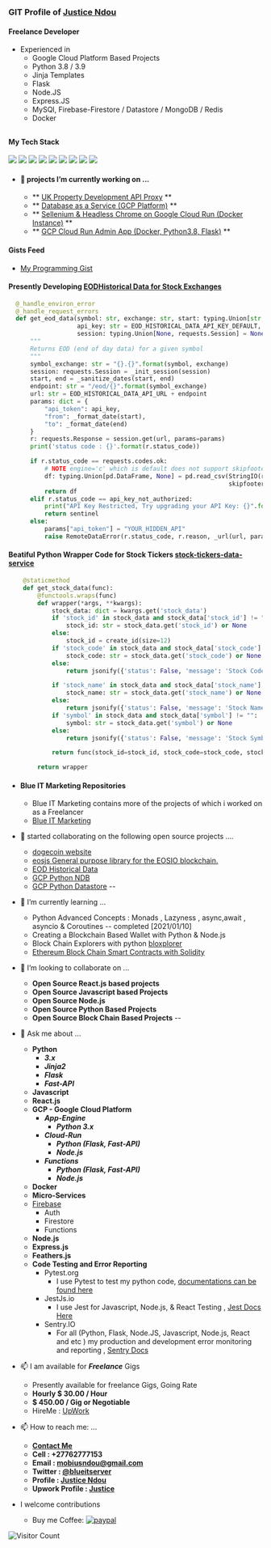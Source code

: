 
### GIT Profile of [Justice Ndou](https://justice-ndou.site)

#### Freelance Developer
- Experienced in 
  - Google Cloud Platform Based Projects
  - Python 3.8 / 3.9 
  - Jinja Templates
  - Flask
  - Node.JS
  - Express.JS
  - MySQl, Firebase-Firestore / Datastore / MongoDB / Redis
  - Docker
##
#### My Tech Stack
<img src="https://img.icons8.com/dusk/64/000000/html-5.png"/> <img src="https://img.icons8.com/color/48/000000/css3.png"/> <img src="https://img.icons8.com/wired/48/000000/react.png"/> <img src="https://img.icons8.com/color/48/000000/javascript.png"/> <img src="https://img.icons8.com/color/48/000000/python.png"/> <img src="https://img.icons8.com/color/48/000000/firebase.png"/> <img src="https://img.icons8.com/color/48/000000/mongodb.png"/> <img src="https://img.icons8.com/color/48/000000/mysql.png"/> 
<img src="https://img.icons8.com/color/48/000000/nodejs.png"/>

- #### 🔭 projects I’m currently working on ... 
  - ** [UK Property Development API Proxy](https://github.com/freelancing-solutions/UK-Property-Development-API-Proxy) **
  - ** [Database as a Service (GCP Platform)](https://github.com/freelancing-solutions/pinydesk) **
  - ** [Sellenium & Headless Chrome on Google Cloud Run (Docker Instance)](https://github.com/freelancing-solutions/sellenium-headless-on-GCP-Cloud-Run) **
  - ** [GCP Cloud Run Admin App (Docker, Python3.8, Flask)](https://github.com/freelancing-solutions/Flask-admin_app) **


#### Gists Feed
- [My Programming Gist](https://gist.github.com/freelancing-solutions)


#### Presently Developing [EODHistorical Data for Stock Exchanges ](https://github.com/freelancing-solutions/python-eodhistoricaldata)
```python
  @_handle_environ_error
  @_handle_request_errors
  def get_eod_data(symbol: str, exchange: str, start: typing.Union[str, int] = None, end: typing.Union[str, int] = None,
                   api_key: str = EOD_HISTORICAL_DATA_API_KEY_DEFAULT,
                   session: typing.Union[None, requests.Session] = None) -> typing.Union[pd.DataFrame, None]:
      """
      Returns EOD (end of day data) for a given symbol
      """
      symbol_exchange: str = "{}.{}".format(symbol, exchange)
      session: requests.Session = _init_session(session)
      start, end = _sanitize_dates(start, end)
      endpoint: str = "/eod/{}".format(symbol_exchange)
      url: str = EOD_HISTORICAL_DATA_API_URL + endpoint
      params: dict = {
          "api_token": api_key,
          "from": _format_date(start),
          "to": _format_date(end)
      }
      r: requests.Response = session.get(url, params=params)
      print('status code : {}'.format(r.status_code))

      if r.status_code == requests.codes.ok:
          # NOTE engine='c' which is default does not support skipfooter
          df: typing.Union[pd.DataFrame, None] = pd.read_csv(StringIO(r.text), engine='python',
                                                             skipfooter=1, parse_dates=[0], index_col=0)
          return df
      elif r.status_code == api_key_not_authorized:
          print("API Key Restricted, Try upgrading your API Key: {}".format(__name__))
          return sentinel
      else:
          params["api_token"] = "YOUR_HIDDEN_API"
          raise RemoteDataError(r.status_code, r.reason, _url(url, params))
```

#### Beatiful Python Wrapper Code for Stock Tickers [stock-tickers-data-service](https://github.com/freelancing-solutions/GCP-Based-Database-as-a-Service/blob/main/data_service/views/stocks.py)
```python
    @staticmethod
    def get_stock_data(func):
        @functools.wraps(func)
        def wrapper(*args, **kwargs):
            stock_data: dict = kwargs.get('stock_data')
            if 'stock_id' in stock_data and stock_data['stock_id'] != "":
                stock_id: str = stock_data.get('stock_id') or None
            else:
                stock_id = create_id(size=12)
            if 'stock_code' in stock_data and stock_data['stock_code'] != "":
                stock_code: str = stock_data.get('stock_code') or None
            else:
                return jsonify({'status': False, 'message': 'Stock Code is required'}), 500

            if 'stock_name' in stock_data and stock_data['stock_name'] != "":
                stock_name: str = stock_data.get('stock_name') or None
            else:
                return jsonify({'status': False, 'message': 'Stock Name is required'}), 500
            if 'symbol' in stock_data and stock_data['symbol'] != "":
                symbol: str = stock_data.get('symbol') or None
            else:
                return jsonify({'status': False, 'message': 'Stock Symbol is required'}), 500

            return func(stock_id=stock_id, stock_code=stock_code, stock_name=stock_name, symbol=symbol, *args)

        return wrapper
```

- #### Blue IT Marketing Repositories
  - Blue IT Marketing contains more of the projects of which i worked on as a Freelancer
  - [Blue IT Marketing](https://github.com/Blue-IT-Marketing)

- 🔭 started collaborating on the following open source projects ....
  - [dogecoin website](https://github.com/dogecoin/dogecoin.com)
  - [eosjs General purpose library for the EOSIO blockchain.](https://github.com/EOSIO/eosjs)
  - [EOD Historical Data](https://github.com/freelancing-solutions/python-eodhistoricaldata)
  - [GCP Python NDB](https://github.com/freelancing-solutions/python-ndb)
  - [GCP Python Datastore](https://github.com/freelancing-solutions/python-datastore)
--
- 🌱 I’m currently learning ...
  - Python Advanced Concepts : Monads , Lazyness , async,await , asyncio &amp; Coroutines -- completed [2021/01/10]
  - Creating a Blockchain Based Wallet with Python &amp; Node.js
  - Block Chain Explorers with python [bloxplorer](https://pypi.org/project/bloxplorer/)
  - [Ethereum Block Chain Smart Contracts with Solidity](https://ethereum.org/)

- 👯 I’m looking to collaborate on ...
  - **Open Source React.js based projects**
  - **Open Source Javascript based Projects**
  - **Open Source Node.js**
  - **Open Source Python Based Projects**
  - **Open Source Block Chain Based Projects**
--
- 💬 Ask me about ...
  - **Python**
    - ***3.x***
    - ***Jinja2***
    - ***Flask***
    - ***Fast-API***
  - **Javascript**
  - **React.js**
  - **GCP - Google Cloud Platform**
    - ***App-Engine***
      - ***Python 3.x***
    - ***Cloud-Run***
      - ***Python (Flask, Fast-API)***
      - ***Node.js***
    - ***Functions***
      - ***Python (Flask, Fast-API)***
      - ***Node.js***
  - **Docker**
  - **Micro-Services**
  - [Firebase](https://firebase.com)
    - Auth
    - Firestore
    - Functions
  - **Node.js**
  - **Express.js**
  - **Feathers.js**
  - **Code Testing and Error Reporting**
    - Pytest.org 
      - I use Pytest to test my python code, [documentations can be found here](https://docs.pytest.org/en/stable/contents.html)
    - JestJs.io
      - I use Jest for Javascript, Node.js, & React Testing , [Jest Docs Here](https://jestjs.io/docs/en/getting-started.html)
    - Sentry.IO
      - For all (Python, Flask, Node.JS, Javascript, Node.js, React and etc ) my production and development error monitoring and reporting , [Sentry Docs](https://docs.sentry.io/)

- 📫 I am available for ***Freelance*** Gigs
  - Presently available for freelance Gigs, Going Rate
  - **Hourly $ 30.00 / Hour**
  - **$ 450.00 / Gig or Negotiable**
  - HireMe : [UpWork](https://www.upwork.com/o/profiles/users/~01f013b5a637b415f8/)

- 📫 How to reach me: ...
  - **[Contact Me](https://justice-ndou.site/contact)**
  - **Cell : +27762777153**
  - **Email : mobiusndou@gmail.com**
  - **Twitter : [@blueitserver](https://twitter.com/blueitserver)**
  - **Profile : [Justice Ndou](https://justice-ndou.site)**
  - **Upwork Profile : [Justice](https://www.upwork.com/o/profiles/users/~01f013b5a637b415f8/)**

- I welcome contributions
  - Buy me Coffee: [![paypal](https://www.paypalobjects.com/en_US/i/btn/btn_donateCC_LG.gif)](https://www.paypal.com/donate?hosted_button_id=7C8NUSPWJX4Z6)


![Visitor Count](https://profile-counter.glitch.me/freelancing-solutions/count.svg)
